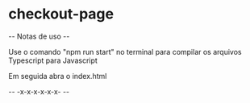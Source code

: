 # checkout-page

-- Notas de uso --

<p>Use o comando "npm run start" no terminal para compilar os arquivos Typescript para Javascript</p>
<p>Em seguida abra o index.html</p>

-- -x-x-x-x-x-x- --
